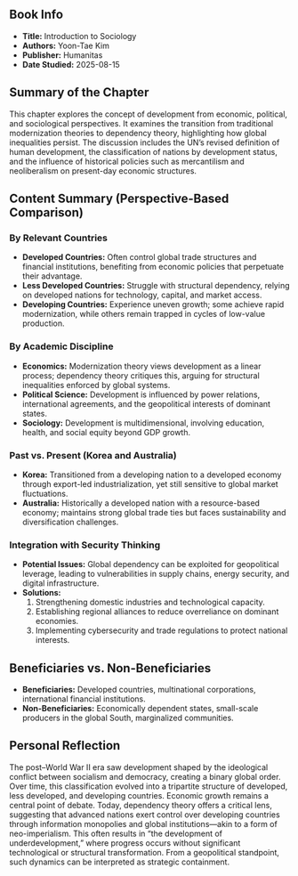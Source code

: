 ## Book Info
- **Title:** Introduction to Sociology  
- **Authors:** Yoon-Tae Kim  
- **Publisher:** Humanitas  
- **Date Studied:** 2025-08-15  

## Summary of the Chapter
This chapter explores the concept of development from economic, political, and sociological perspectives. It examines the transition from traditional modernization theories to dependency theory, highlighting how global inequalities persist. The discussion includes the UN’s revised definition of human development, the classification of nations by development status, and the influence of historical policies such as mercantilism and neoliberalism on present-day economic structures.

## Content Summary (Perspective-Based Comparison)

### By Relevant Countries
- **Developed Countries:** Often control global trade structures and financial institutions, benefiting from economic policies that perpetuate their advantage.  
- **Less Developed Countries:** Struggle with structural dependency, relying on developed nations for technology, capital, and market access.  
- **Developing Countries:** Experience uneven growth; some achieve rapid modernization, while others remain trapped in cycles of low-value production.

### By Academic Discipline
- **Economics:** Modernization theory views development as a linear process; dependency theory critiques this, arguing for structural inequalities enforced by global systems.  
- **Political Science:** Development is influenced by power relations, international agreements, and the geopolitical interests of dominant states.  
- **Sociology:** Development is multidimensional, involving education, health, and social equity beyond GDP growth.

### Past vs. Present (Korea and Australia)
- **Korea:** Transitioned from a developing nation to a developed economy through export-led industrialization, yet still sensitive to global market fluctuations.  
- **Australia:** Historically a developed nation with a resource-based economy; maintains strong global trade ties but faces sustainability and diversification challenges.

### Integration with Security Thinking
- **Potential Issues:** Global dependency can be exploited for geopolitical leverage, leading to vulnerabilities in supply chains, energy security, and digital infrastructure.  
- **Solutions:**  
  1. Strengthening domestic industries and technological capacity.  
  2. Establishing regional alliances to reduce overreliance on dominant economies.  
  3. Implementing cybersecurity and trade regulations to protect national interests.

## Beneficiaries vs. Non-Beneficiaries
- **Beneficiaries:** Developed countries, multinational corporations, international financial institutions.  
- **Non-Beneficiaries:** Economically dependent states, small-scale producers in the global South, marginalized communities.

## Personal Reflection
The post–World War II era saw development shaped by the ideological conflict between socialism and democracy, creating a binary global order. Over time, this classification evolved into a tripartite structure of developed, less developed, and developing countries. Economic growth remains a central point of debate. Today, dependency theory offers a critical lens, suggesting that advanced nations exert control over developing countries through information monopolies and global institutions—akin to a form of neo-imperialism. This often results in “the development of underdevelopment,” where progress occurs without significant technological or structural transformation. From a geopolitical standpoint, such dynamics can be interpreted as strategic containment.
